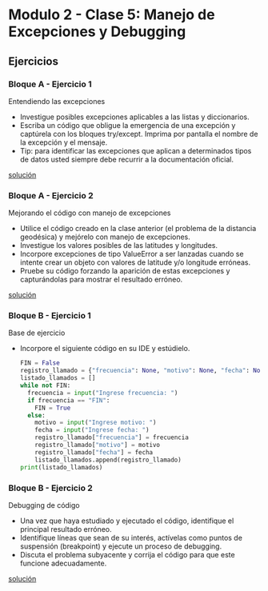 # Modulo 2 - Clase 5: Manejo de Excepciones y Debugging

## Ejercicios

### Bloque A - Ejercicio 1

Entendiendo las excepciones
* Investigue posibles excepciones aplicables a las listas y diccionarios.
* Escriba un código que obligue la emergencia de una excepción y captúrela con los bloques try/except. Imprima por pantalla el nombre de la excepción y el mensaje.
* Tip: para identificar las excepciones que aplican a determinados tipos de datos usted siempre debe recurrir a la documentación oficial.

[solución](bloque-a-ej-1.py)

### Bloque A - Ejercicio 2
Mejorando el código con manejo de excepciones
* Utilice el código creado en la clase anterior (el problema de la distancia geodésica) y mejórelo con manejo de excepciones.
* Investigue los valores posibles de las latitudes y longitudes.
* Incorpore excepciones de tipo ValueError a ser lanzadas cuando se intente crear un objeto con valores de latitude y/o longitude erróneas.
* Pruebe su código forzando la aparición de estas excepciones y capturándolas para mostrar el resultado erróneo.

[solución](bloque-a-ej-2.py)

### Bloque B - Ejercicio 1
Base de ejercicio
* Incorpore el siguiente código en su IDE y estúdielo.
  ```python
  FIN = False
  registro_llamado = {"frecuencia": None, "motivo": None, "fecha": None}
  listado_llamados = []
  while not FIN:
    frecuencia = input("Ingrese frecuencia: ")
    if frecuencia == "FIN":
      FIN = True
    else:
      motivo = input("Ingrese motivo: ")
      fecha = input("Ingrese fecha: ")
      registro_llamado["frecuencia"] = frecuencia
      registro_llamado["motivo"] = motivo
      registro_llamado["fecha"] = fecha
      listado_llamados.append(registro_llamado)
  print(listado_llamados)
  ```

### Bloque B - Ejercicio 2

Debugging de código
* Una vez que haya estudiado y ejecutado el código, identifique el principal resultado erróneo.
* Identifique líneas que sean de su interés, actívelas como puntos de suspensión (breakpoint) y ejecute un proceso de debugging.
* Discuta el problema subyacente y corrija el código para que este funcione adecuadamente.

[solución](bloque-b-ej-2.py)